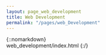 ```yaml
---
layout: page_web_development
title: Web Development
permalink: "/pages/web_Development"
---
```

{::nomarkdown}  
web_development/index.html
{:/}